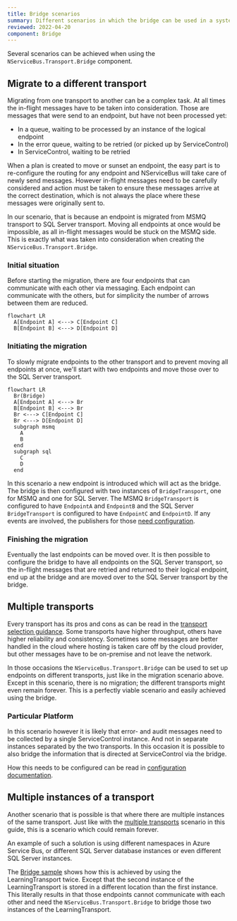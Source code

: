 ```yaml
---
title: Bridge scenarios
summary: Different scenarios in which the bridge can be used in a system
reviewed: 2022-04-20
component: Bridge
---
```

Several scenarios can be achieved when using the `NServiceBus.Transport.Bridge` component.

## Migrate to a different transport

Migrating from one transport to another can be a complex task. At all times the in-flight messages have to be taken into consideration. Those are messages that were send to an endpoint, but have not been processed yet:

- In a queue, waiting to be processed by an instance of the logical endpoint
- In the error queue, waiting to be retried (or picked up by ServiceControl)
- In ServiceControl, waiting to be retried

When a plan is created to move or sunset an endpoint, the easy part is to re-configure the routing for any endpoint and NServiceBus will take care of newly send messages. However in-flight messages need to be carefully considered and action must be taken to ensure these messages arrive at the correct destination, which is not always the place where these messages were originally sent to. 

In our scenario, that is because an endpoint is migrated from MSMQ transport to SQL Server transport. Moving all endpoints at once would be impossible, as all in-flight messages would be stuck on the MSMQ side. This is exactly what was taken into consideration when creating the `NServiceBus.Transport.Bridge`.

### Initial situation

Before starting the migration, there are four endpoints that can communicate with each other via messaging. Each endpoint can communicate with the others, but for simplicity the number of arrows between them are reduced.

```mermaid
flowchart LR
  A[Endpoint A] <---> C[Endpoint C]
  B[Endpoint B] <---> D[Endpoint D]
```

### Initiating the migration

To slowly migrate endpoints to the other transport and to prevent moving all endpoints at once, we'll start with two endpoints and move those over to the SQL Server transport.

```mermaid
flowchart LR
  Br(Bridge)
  A[Endpoint A] <---> Br
  B[Endpoint B] <---> Br
  Br <---> C[Endpoint C]
  Br <---> D[Endpoint D]
  subgraph msmq
    A
    B
  end
  subgraph sql
    C
    D
  end
```

In this scenario a new endpoint is introduced which will act as the bridge. The bridge is then configured with two instances of `BridgeTransport`, one for MSMQ and one for SQL Server. The MSMQ `BridgeTransport` is configured to have `EndpointA` and `EndpointB` and the SQL Server `BridgeTransport` is configured to have `EndpointC` and `EndpointD`. If any events are involved, the publishers for those [need configuration](/nservicebus/bridge/configuration.md#registering-publishers).

### Finishing the migration

Eventually the last endpoints can be moved over. It is then possible to configure the bridge to have all endpoints on the SQL Server transport, so the in-flight messages that are retried and returned to their logical endpoint, end up at the bridge and are moved over to the SQL Server transport by the bridge.

## Multiple transports

Every transport has its pros and cons as can be read in the [transport selection guidance](/transports/selecting.md). Some transports have higher throughput, others have higher reliability and consistency. Sometimes some messages are better handled in the cloud where hosting is taken care off by the cloud provider, but other messages have to be on-premise and not leave the network.

In those occasions the `NServiceBus.Transport.Bridge` can be used to set up endpoints on different transports, just like in the migration scenario above. Except in this scenario, there is no migration; the different transports might even remain forever. This is a perfectly viable scenario and easily achieved using the bridge.

### Particular Platform

In this scenario however it is likely that error- and audit messages need to be collected by a single ServiceControl instance. And not in separate instances separated by the two transports. In this occasion it is possible to also bridge the information that is directed at ServiceControl via the bridge.

How this needs to be configured can be read in [configuration documentation](/nservicebus/bridge/configuration.md).

## Multiple instances of a transport

Another scenario that is possible is that where there are multiple instances of the same transport. Just like with the [multiple transports]() scenario in this guide, this is a scenario which could remain forever.

An example of such a solution is using different namespaces in Azure Service Bus, or different SQL Server database instances or even different SQL Server instances.

The [Bridge sample](/samples/bridge/simple) shows how this is achieved by using the LearningTransport twice. Except that the second instance of the LearningTransport is stored in a different location than the first instance. This literally results in that those endpoints cannot communicate with each other and need the `NServiceBus.Transport.Bridge` to bridge those two instances of the LearningTransport.